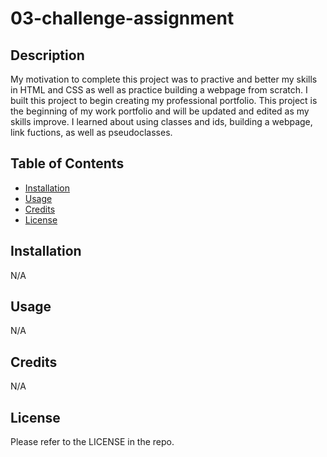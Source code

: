 # 03-challenge-assignment

## Description
My motivation to complete this project was to practive and better my skills in HTML and CSS as well as practice building a webpage from scratch. I built this project to begin creating my professional portfolio. This project is the beginning of my work portfolio and will be updated and edited as my skills improve. I learned about using classes and ids, building a webpage, link fuctions, as well as pseudoclasses.

## Table of Contents

- [Installation](#installation)
- [Usage](#usage)
- [Credits](#credits)
- [License](#license)

## Installation

N/A

## Usage

N/A


## Credits

N/A

## License

Please refer to the LICENSE in the repo.
